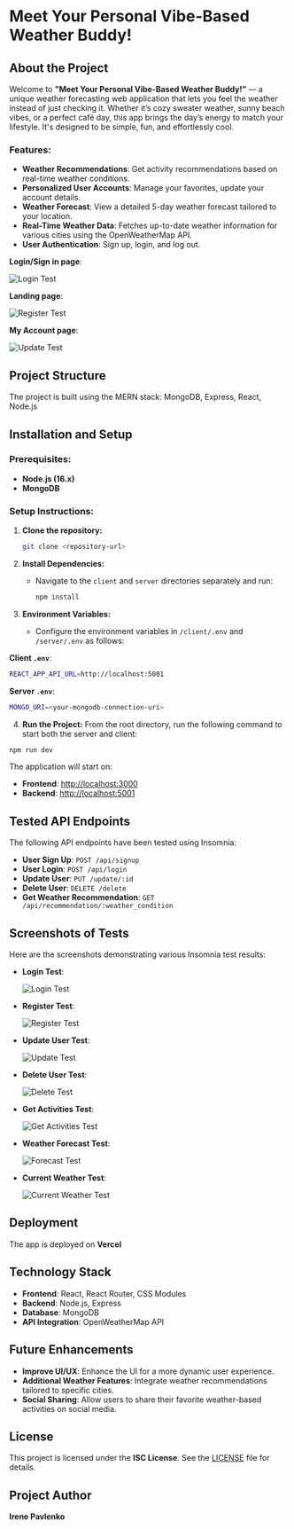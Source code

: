 # Meet Your Personal Vibe-Based Weather Buddy!

## About the Project
Welcome to **"Meet Your Personal Vibe-Based Weather Buddy!"** — a unique weather forecasting web application that lets you feel the weather instead of just checking it. Whether it’s cozy sweater weather, sunny beach vibes, or a perfect café day, this app brings the day’s energy to match your lifestyle. It's designed to be simple, fun, and effortlessly cool.

### Features:
- **Weather Recommendations**: Get activity recommendations based on real-time weather conditions.
- **Personalized User Accounts**: Manage your favorites, update your account details.
- **Weather Forecast**: View a detailed 5-day weather forecast tailored to your location.
- **Real-Time Weather Data**: Fetches up-to-date weather information for various cities using the OpenWeatherMap API.
- **User Authentication**: Sign up, login, and log out.

**Login/Sign in page**:
  
  ![Login Test](insomniass/introPage.png)

**Landing page**:
  
  ![Register Test](insomniass/landingPage.png)

**My Account page**:
  
  ![Update Test](insomniass/myAccount.png)

## Project Structure
The project is built using the MERN stack: MongoDB, Express, React, Node.js

## Installation and Setup
### Prerequisites:
- **Node.js (16.x)**
- **MongoDB**

### Setup Instructions:
1. **Clone the repository:**
    ```bash
    git clone <repository-url>
    ```

2. **Install Dependencies:**
   - Navigate to the `client` and `server` directories separately and run:
     ```bash
     npm install
     ```

3. **Environment Variables:**
   - Configure the environment variables in `/client/.env` and `/server/.env` as follows:
   
**Client `.env`**:
```bash
REACT_APP_API_URL=http://localhost:5001
```

**Server `.env`**:
```bash
MONGO_URI=<your-mongodb-connection-uri>
```

4. **Run the Project:**
From the root directory, run the following command to start both the server and client:
```bash
npm run dev
```

The application will start on:

- **Frontend**: [http://localhost:3000](http://localhost:3000)
- **Backend**: [http://localhost:5001](http://localhost:5001)

## Tested API Endpoints

The following API endpoints have been tested using Insomnia:

- **User Sign Up**: `POST /api/signup`
- **User Login**: `POST /api/login`
- **Update User**: `PUT /update/:id`
- **Delete User**: `DELETE /delete`
- **Get Weather Recommendation**: `GET /api/recommendation/:weather_condition`

## Screenshots of Tests

Here are the screenshots demonstrating various Insomnia test results:

- **Login Test**:
  
  ![Login Test](insomniass/Login.png)

- **Register Test**:
  
  ![Register Test](insomniass/Register.png)

- **Update User Test**:
  
  ![Update Test](insomniass/Update.png)

- **Delete User Test**:
  
  ![Delete Test](insomniass/Delete.png)

- **Get Activities Test**:
  
  ![Get Activities Test](insomniass/GetActivities.png)

- **Weather Forecast Test**:
  
  ![Forecast Test](insomniass/Forecast.png)

- **Current Weather Test**:
  
  ![Current Weather Test](insomniass/Current%20Weather.png)

## Deployment

The app is deployed on **Vercel** 

## Technology Stack

- **Frontend**: React, React Router, CSS Modules
- **Backend**: Node.js, Express
- **Database**: MongoDB
- **API Integration**: OpenWeatherMap API

## Future Enhancements

- **Improve UI/UX**: Enhance the UI for a more dynamic user experience.
- **Additional Weather Features**: Integrate weather recommendations tailored to specific cities.
- **Social Sharing**: Allow users to share their favorite weather-based activities on social media.

## License

This project is licensed under the **ISC License**. See the [LICENSE](./LICENSE) file for details.

## Project Author

**Irene Pavlenko** 